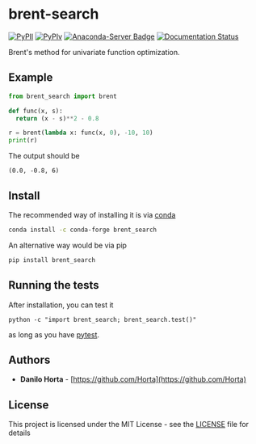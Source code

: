 # brent-search

[![PyPIl](https://img.shields.io/pypi/l/brent-search.svg?style=flat-square)](https://pypi.python.org/pypi/brent-search/)
[![PyPIv](https://img.shields.io/pypi/v/brent-search.svg?style=flat-square)](https://pypi.python.org/pypi/brent-search/)
[![Anaconda-Server Badge](https://anaconda.org/conda-forge/brent_search/badges/version.svg)](https://anaconda.org/conda-forge/brent_search)
[![Documentation Status](https://readthedocs.org/projects/brent-search/badge/?style=flat-square&version=latest)](http://brent-search.readthedocs.io/en/latest/?badge=latest)

Brent's method for univariate function optimization.

## Example

```python
from brent_search import brent

def func(x, s):
  return (x - s)**2 - 0.8

r = brent(lambda x: func(x, 0), -10, 10)
print(r)
```
The output should be
```
(0.0, -0.8, 6)
```

## Install

The recommended way of installing it is via
[conda](http://conda.pydata.org/docs/index.html)
```bash
conda install -c conda-forge brent_search
```

An alternative way would be via pip
```bash
pip install brent_search
```

## Running the tests

After installation, you can test it
```
python -c "import brent_search; brent_search.test()"
```
as long as you have [pytest](http://docs.pytest.org/en/latest/).

## Authors

* **Danilo Horta** - [https://github.com/Horta](https://github.com/Horta)

## License

This project is licensed under the MIT License - see the
[LICENSE](LICENSE) file for details
